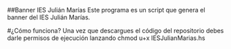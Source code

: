 ##Banner IES Julián Marías
Este programa es un script que genera el banner del IES Julián Marías.

#¿Cómo funciona?
Una vez que descargues el código del repositorio debes darle permisos de ejecución lanzando chmod u+x IESJulianMarias.hs
